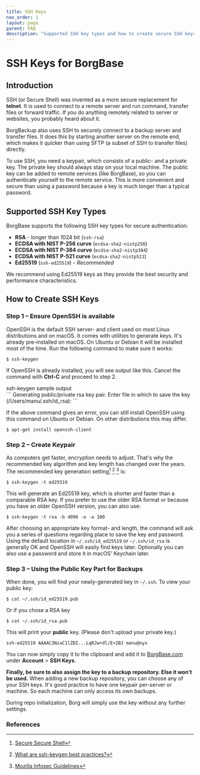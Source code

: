 ```yaml
---
title: SSH Keys
nav_order: 1
layout: page
parent: FAQ
description: "Supported SSH key types and how to create secure SSH keys for BorgBase connections."
---
```


# SSH Keys for BorgBase

## Introduction

SSH (or Secure Shell) was invented as a more secure replacement for **telnet**. It is used to connect to a remote server and run command, transfer files or forward traffic. If you do anything remotely related to server or websites, you probably heard about it.

BorgBackup also uses SSH to securely connect to a backup server and transfer files. It does this by starting another server on the remote end, which makes it quicker than using SFTP (a subset of SSH to transfer files) directly.

To use SSH, you need a keypair, which consists of a public- and a private key. The private key should always stay on your local machine. The public key can be added to remote services (like BorgBase), so you can authenticate yourself to the remote service. This is more convenient and secure than using a password because a key is much longer than a typical password.

## Supported SSH Key Types

BorgBase supports the following SSH key types for secure authentication:

- **RSA** - longer than 1024 bit (`ssh-rsa`)
- **ECDSA with NIST P-256 curve** (`ecdsa-sha2-nistp256`)
- **ECDSA with NIST P-384 curve** (`ecdsa-sha2-nistp384`)
- **ECDSA with NIST P-521 curve** (`ecdsa-sha2-nistp521`)
- **Ed25519** (`ssh-ed25519`) - _Recommended_

We recommend using Ed25519 keys as they provide the best security and performance characteristics.

## How to Create SSH Keys

### Step 1 – Ensure OpenSSH is available

OpenSSH is the default SSH server- and client used on most Linux distributions and on macOS. It comes with utilities to generate keys. It's already pre-installed on macOS. On Ubuntu or Debian it will be installed most of the time. Run the following command to make sure it works:

```
$ ssh-keygen
```

If OpenSSH is already installed, you will see output like this. Cancel the command with **Ctrl-C** and proceed to step 2.

<div class='code-label'>ssh-keygen sample output</div>
```
Generating public/private rsa key pair.
Enter file in which to save the key (/Users/manu/.ssh/id_rsa):
```

If the above command gives an error, you can still install OpenSSH using this command on Ubuntu or Debian. On other distributions this may differ.

```
$ apt-get install openssh-client
```

### Step 2 – Create Keypair

As computers get faster, encryption needs to adjust. That's why the recommended key algorithm and key length has changed over the years. The recommended key generation setting[^1] [^2] [^3] is:

```
$ ssh-keygen -t ed25519
```

This will generate an Ed25519 key, which is shorter and faster than a comparable RSA key. If you prefer to use the older RSA format or because you have an older OpenSSH version, you can also use:

```
$ ssh-keygen -t rsa -b 4096 -o -a 100
```

After choosing an appropriate key format- and length, the command will ask you a series of questions regarding place to save the key and password. Using the default location in `~/.ssh/id_ed25519` or `~/.ssh/id_rsa` is generally OK and OpenSSH will easily find keys later. Optionally you can also use a password and store it in macOS' Keychain later.

### Step 3 – Using the Public Key Part for Backups

When done, you will find your newly-generated key in `~/.ssh`. To view your public key:

```
$ cat ~/.ssh/id_ed25519.pub
```

Or if you chose a RSA key

```
$ cat ~/.ssh/id_rsa.pub
```

This will print your **public** key. (Please don't upload your private key.)

```
ssh-ed25519 AAAAC3NzaC1lZDI...LqRJw+dl/E+2BJ manu@nyx
```

You can now simply copy it to the clipboard and add it to [BorgBase.com](https://www.borgbase.com) under **Account** > **SSH Keys**.

**Finally, be sure to also assign the key to a backup repository. Else it won't be used.** When adding a new backup repository, you can choose any of your SSH keys. It's good practice to have one keypair per-server or machine. So each machine can only access its own backups.

During repo initialization, Borg will simply use the key without any further settings.

### References

[^1]: [Secure Secure Shell](https://stribika.github.io/2015/01/04/secure-secure-shell.html)
[^2]: [What are ssh-keygen best practices?](https://security.stackexchange.com/questions/143442/what-are-ssh-keygen-best-practices)
[^3]: [Mozilla Infosec Guidelines](https://infosec.mozilla.org/guidelines/openssh#key-generation)
